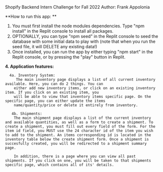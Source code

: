 Shopify Backend Intern Challenge for Fall 2022
Author: Frank Appolonia

**How to run this app:
**
1. You must first install the node modules dependencies. Type "npm install" in the Replit console to install all
packages.
2. OPTIONALLY, you can type "npm seed" in the Replit console to seed the database with some initial data to play with (note that when you run the seed file, it will DELETE any existing data!)
3. Once installed, you can run the app by either typing "npm start" in  the Replit console, or by pressing the
"play" button in Replit. 

**4. Application features:**
    
      4a. Inventory System:
         The main inventory page displays a list of all current inventory available. Here, you can do 2 things. You can
        either add new inventory items, or click on an existing inventory item. If you click on an existing item, you
        will be able to view that inventory items specific page. On the specific page, you can either update the items
        name/quantity/price or delete it entirely from inventory.

       4b. Shipments:
        The main shipment page displays a list of the current inventory and available quantities, as well as a form to create a shipment. To create a shipment, you must fill out every field of the form. For the item id field, you MUST use the 24 character id of the item you wish to add to the shipment. An items corresponding id is located in the inventory table below the create shipment form. Once a shipment is succesfully created, you will be redirected to a shipment summary page.

        In addition, there is a page where you can view all past shipments. If you click on one, you will be taken to that shipments specific page, which contains all of its' details.
